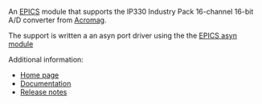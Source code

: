 An [EPICS](http://www.aps.anl.gov/epics/) 
module that supports the IP330 Industry Pack 16-channel 16-bit A/D converter from
[Acromag](http://www.acromag.com). 

The support is written a an asyn port driver using the the [EPICS asyn module](https://github.com/epics-modules/asyn)

Additional information:
* [Home page](http://cars.uchicago.edu/software/epics/ip330.html)
* [Documentation](http://cars.uchicago.edu/software/epics/ip330Doc.html)
* [Release notes](http://cars.uchicago.edu/software/epics/ip330ReleaseNotes.html)
